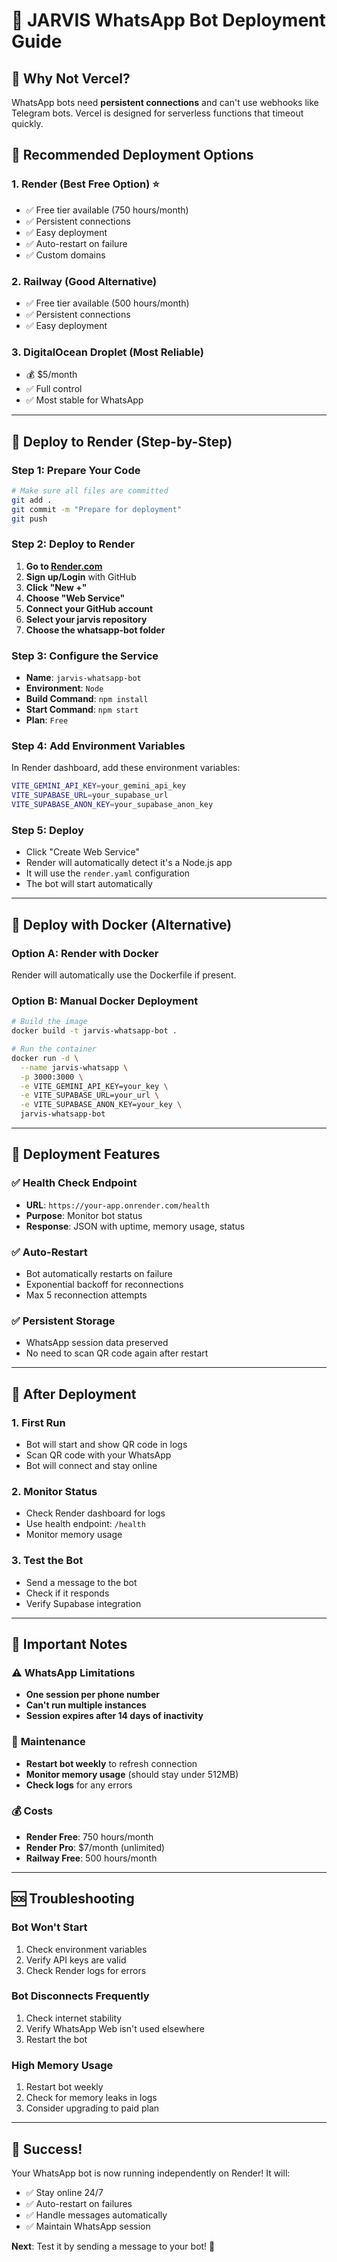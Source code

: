 # 🚀 JARVIS WhatsApp Bot Deployment Guide

## 🌟 **Why Not Vercel?**

WhatsApp bots need **persistent connections** and can't use webhooks like Telegram bots. Vercel is designed for serverless functions that timeout quickly.

## 🎯 **Recommended Deployment Options**

### 1. **Render (Best Free Option) ⭐**

- ✅ Free tier available (750 hours/month)
- ✅ Persistent connections
- ✅ Easy deployment
- ✅ Auto-restart on failure
- ✅ Custom domains

### 2. **Railway (Good Alternative)**

- ✅ Free tier available (500 hours/month)
- ✅ Persistent connections
- ✅ Easy deployment

### 3. **DigitalOcean Droplet (Most Reliable)**

- 💰 $5/month
- ✅ Full control
- ✅ Most stable for WhatsApp

---

## 🚀 **Deploy to Render (Step-by-Step)**

### Step 1: Prepare Your Code

```bash
# Make sure all files are committed
git add .
git commit -m "Prepare for deployment"
git push
```

### Step 2: Deploy to Render

1. **Go to [Render.com](https://render.com)**
2. **Sign up/Login** with GitHub
3. **Click "New +"**
4. **Choose "Web Service"**
5. **Connect your GitHub account**
6. **Select your jarvis repository**
7. **Choose the whatsapp-bot folder**

### Step 3: Configure the Service

- **Name**: `jarvis-whatsapp-bot`
- **Environment**: `Node`
- **Build Command**: `npm install`
- **Start Command**: `npm start`
- **Plan**: `Free`

### Step 4: Add Environment Variables

In Render dashboard, add these environment variables:

```bash
VITE_GEMINI_API_KEY=your_gemini_api_key
VITE_SUPABASE_URL=your_supabase_url
VITE_SUPABASE_ANON_KEY=your_supabase_anon_key
```

### Step 5: Deploy

- Click "Create Web Service"
- Render will automatically detect it's a Node.js app
- It will use the `render.yaml` configuration
- The bot will start automatically

---

## 🐳 **Deploy with Docker (Alternative)**

### Option A: Render with Docker

Render will automatically use the Dockerfile if present.

### Option B: Manual Docker Deployment

```bash
# Build the image
docker build -t jarvis-whatsapp-bot .

# Run the container
docker run -d \
  --name jarvis-whatsapp \
  -p 3000:3000 \
  -e VITE_GEMINI_API_KEY=your_key \
  -e VITE_SUPABASE_URL=your_url \
  -e VITE_SUPABASE_ANON_KEY=your_key \
  jarvis-whatsapp-bot
```

---

## 🔧 **Deployment Features**

### ✅ **Health Check Endpoint**

- **URL**: `https://your-app.onrender.com/health`
- **Purpose**: Monitor bot status
- **Response**: JSON with uptime, memory usage, status

### ✅ **Auto-Restart**

- Bot automatically restarts on failure
- Exponential backoff for reconnections
- Max 5 reconnection attempts

### ✅ **Persistent Storage**

- WhatsApp session data preserved
- No need to scan QR code again after restart

---

## 📱 **After Deployment**

### 1. **First Run**

- Bot will start and show QR code in logs
- Scan QR code with your WhatsApp
- Bot will connect and stay online

### 2. **Monitor Status**

- Check Render dashboard for logs
- Use health endpoint: `/health`
- Monitor memory usage

### 3. **Test the Bot**

- Send a message to the bot
- Check if it responds
- Verify Supabase integration

---

## 🚨 **Important Notes**

### ⚠️ **WhatsApp Limitations**

- **One session per phone number**
- **Can't run multiple instances**
- **Session expires after 14 days of inactivity**

### 🔄 **Maintenance**

- **Restart bot weekly** to refresh connection
- **Monitor memory usage** (should stay under 512MB)
- **Check logs** for any errors

### 💰 **Costs**

- **Render Free**: 750 hours/month
- **Render Pro**: $7/month (unlimited)
- **Railway Free**: 500 hours/month

---

## 🆘 **Troubleshooting**

### **Bot Won't Start**

1. Check environment variables
2. Verify API keys are valid
3. Check Render logs for errors

### **Bot Disconnects Frequently**

1. Check internet stability
2. Verify WhatsApp Web isn't used elsewhere
3. Restart the bot

### **High Memory Usage**

1. Restart bot weekly
2. Check for memory leaks in logs
3. Consider upgrading to paid plan

---

## 🎉 **Success!**

Your WhatsApp bot is now running independently on Render! It will:

- ✅ Stay online 24/7
- ✅ Auto-restart on failures
- ✅ Handle messages automatically
- ✅ Maintain WhatsApp session

**Next**: Test it by sending a message to your bot! 🚀

